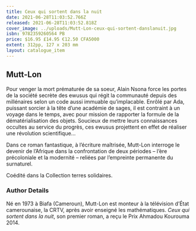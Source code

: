 ```yaml
---
title: Ceux qui sortent dans la nuit
date: 2021-06-28T11:03:52.766Z
released: 2021-06-28T11:03:52.818Z
cover_image: ../uploads/Mutt-Lon-ceux-qui-sortent-danslanuit.jpg
isbn: 9782359260564 PB
price: $16.95 £14.95 €12.50 CFA5000
extent: 312pp, 127 x 203 mm
layout: catalogue_item
---
```

## Mutt-Lon

Pour venger la mort prématurée de sa soeur, Alain Nsona force les portes de la société secrète des ewusus qui régit la communauté depuis des millénaires selon un code aussi immuable qu’implacable. Enrôlé par Ada, puissant sorcier à la tête d’une académie de sages, il est contraint à un voyage dans le temps, avec pour mission de rapporter la formule de la dématérialisation des objets. Soucieux de mettre leurs connaissances occultes au service du progrès, ces ewusus projettent en effet de réaliser une révolution scientifique...

Dans ce roman fantastique, à l’écriture maîtrisée, Mutt-Lon interroge le devenir de l’Afrique dans la confrontation de deux périodes – l’ère précoloniale et la modernité – reliées par l’empreinte permanente du surnaturel.

Coédité dans la Collection terres solidaires.

### Author Details

Né en 1973 à Biafa (Cameroun), Mutt-Lon est monteur à la télévision d’État camerounaise, la CRTV, après avoir enseigné les mathématiques. *Ceux qui sortent dans la nuit*, son premier roman, a reçu le Prix Ahmadou Kourouma 2014.